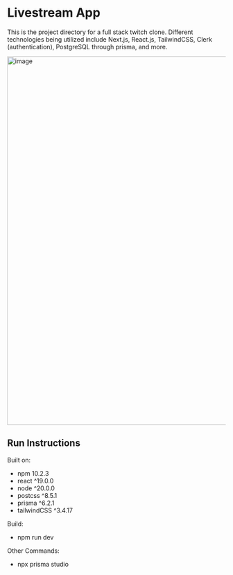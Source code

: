# Livestream App

This is the project directory for a full stack twitch clone. Different technologies being utilized include Next.js, React.js, TailwindCSS, Clerk (authentication), PostgreSQL through prisma, and more.

<img width="1437" height="849" alt="image" src="https://github.com/user-attachments/assets/aba6ca17-8cc8-4e70-9593-5a0a57e3dc73" />


## Run Instructions

Built on:
* npm 10.2.3
* react ^19.0.0
* node ^20.0.0
* postcss ^8.5.1
* prisma ^6.2.1
* tailwindCSS ^3.4.17

Build: 

* npm run dev

Other Commands:

* npx prisma studio
